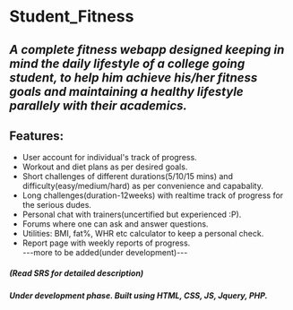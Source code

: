 # Student_Fitness

## *A complete fitness webapp designed keeping in mind the daily lifestyle of a college going student, to help him achieve his/her fitness goals and maintaining a healthy lifestyle parallely with their academics.*

## Features: 
* User account for individual's track of progress.  
* Workout and diet plans as per desired goals.  
* Short challenges of different durations(5/10/15 mins) and difficulty(easy/medium/hard) as per convenience and capabality.  
* Long challenges(duration-12weeks) with realtime track of progress for the serious dudes.   
* Personal chat with trainers(uncertified but experienced :P).  
* Forums where one can ask and answer questions.
* Utilities: BMI, fat%, WHR etc calculator to keep a personal check.  
* Report page with weekly reports of progress.  
---more to be added(under development)---  
##### (Read SRS for detailed description)
##### Under development phase. Built using HTML, CSS, JS, Jquery, PHP.
